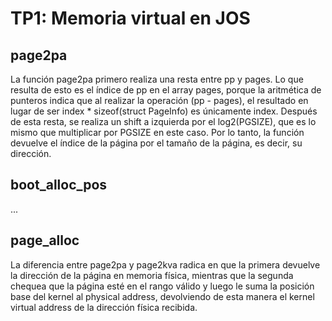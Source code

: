 TP1: Memoria virtual en JOS
===========================

page2pa
-------

La función page2pa primero realiza una resta entre pp y pages. Lo que resulta de esto es el índice de pp en el array pages, porque la aritmética de punteros indica que al realizar la operación (pp - pages), el resultado en lugar de ser index * sizeof(struct PageInfo) es únicamente index.
Después de esta resta, se realiza un shift a izquierda por el log2(PGSIZE), que es lo mismo que multiplicar por PGSIZE en este caso.
Por lo tanto, la función devuelve el índice de la página por el tamaño de la página, es decir, su dirección.


boot_alloc_pos
--------------

...


page_alloc
----------

La diferencia entre page2pa y page2kva radica en que la primera devuelve la dirección de la página en memoria física, mientras que la segunda chequea que la página esté en el rango válido y luego le suma la posición base del kernel al physical address, devolviendo de esta manera el kernel virtual address de la dirección física recibida.


